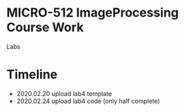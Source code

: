 # MICRO-512 ImageProcessing Course Work

Labs

# Timeline
- 2020.02.20 upload lab4 template
- 2020.02.24 upload lab4 code (only half complete)
